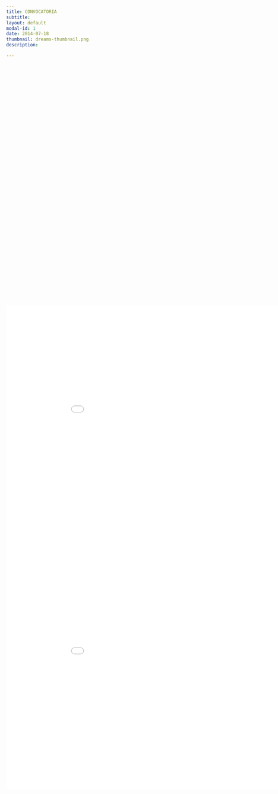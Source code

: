 ```yaml
---
title: CONVOCATORIA
subtitle: 
layout: default
modal-id: 1
date: 2014-07-18
thumbnail: dreams-thumbnail.png
description:

---
```


<html>
<body>
<embed src="img/cartel_2.jpg" width="950" height="650">
</body>
</html>

<html>
<body>
<embed src="img/cartel.pdf" width="950" height="650">
</body>
</html>

<html>
<body>
<embed src="img/cartel_2.pdf" width="950" height="650">
</body>
</html>